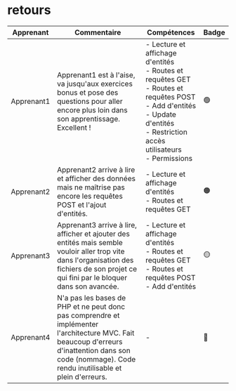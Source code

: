 # retours

| Apprenant  | Commentaire                                                                                                                                                                                           | Compétences                                                                                                                                                                                                                     | Badge |
| ---------- | ----------------------------------------------------------------------------------------------------------------------------------------------------------------------------------------------------- | ------------------------------------------------------------------------------------------------------------------------------------------------------------------------------------------------------------------------------- | ----- |
| Apprenant1 | Apprenant1 est à l'aise, va jusqu'aux exercices bonus et pose des questions pour aller encore plus loin dans son apprentissage. Excellent !                                                           | - Lecture et affichage d'entités<br />- Routes et requêtes GET<br />- Routes et requêtes POST<br />- Add d'entités<br />- Update d'entités<br />- Restriction accès utilisateurs<br />- Permissions | 🟢    |
| Apprenant2 | Apprenant2 arrive à lire et afficher des données mais ne maîtrise pas encore les requêtes POST et l'ajout d'entités.                                                                                  | - Lecture et affichage d'entités<br />- Routes et requêtes GET                                                                                                                                                          | 🟠    |
| Apprenant3 | Apprenant3 arrive à lire, afficher et ajouter des entités mais semble vouloir aller trop vite dans l'organisation des fichiers de son projet ce qui fini par le bloquer dans son avancée.             | - Lecture et affichage d'entités<br />- Routes et requêtes GET<br />- Routes et requêtes POST<br />- Add d'entités                                                                                              | 🟡    |
| Apprenant4 | N'a pas les bases de PHP et ne peut donc pas comprendre et implémenter l'architecture MVC. Fait beaucoup d'erreurs d'inattention dans son code (nommage). Code rendu inutilisable et plein d'erreurs. | -                                                                                                                                                                                                                               | 🔴    |

